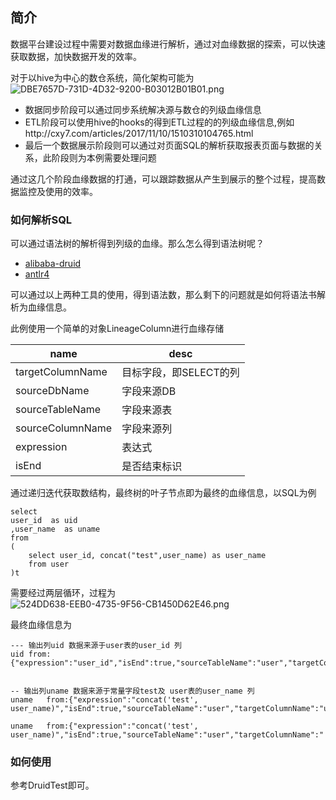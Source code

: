## 简介
数据平台建设过程中需要对数据血缘进行解析，通过对血缘数据的探索，可以快速获取数据，加快数据开发的效率。


对于以hive为中心的数仓系统，简化架构可能为
![DBE7657D-731D-4D32-9200-B03012B01B01.png](http://ww1.sinaimg.cn/large/71f45afdgy1gha7grg147j218y0dudh9.jpg)

- 数据同步阶段可以通过同步系统解决源与数仓的列级血缘信息
- ETL阶段可以使用hive的hooks的得到ETL过程的的列级血缘信息,例如http://cxy7.com/articles/2017/11/10/1510310104765.html
- 最后一个数据展示阶段则可以通过对页面SQL的解析获取报表页面与数据的关系，此阶段则为本例需要处理问题

通过这几个阶段血缘数据的打通，可以跟踪数据从产生到展示的整个过程，提高数据监控及使用的效率。


### 如何解析SQL

可以通过语法树的解析得到列级的血缘。那么怎么得到语法树呢？

- [alibaba-druid](https://github.com/alibaba/druid/wiki/Druid_SQL_AST)
- [antlr4](https://github.com/antlr/antlr4)


可以通过以上两种工具的使用，得到语法数，那么剩下的问题就是如何将语法书解析为血缘信息。

此例使用一个简单的对象LineageColumn进行血缘存储

name    | desc
---|---
targetColumnName | 目标字段，即SELECT的列
sourceDbName | 字段来源DB  
sourceTableName | 字段来源表
sourceColumnName | 字段来源列
expression | 表达式
isEnd | 是否结束标识


通过递归迭代获取数结构，最终树的叶子节点即为最终的血缘信息，以SQL为例
```
select
user_id  as uid
,user_name  as uname
from
(
    select user_id, concat("test",user_name) as user_name
    from user
)t
```
需要经过两层循环，过程为
![524DD638-EEB0-4735-9F56-CB1450D62E46.png](http://ww1.sinaimg.cn/large/71f45afdgy1gha8plj0jjj212e10mn0n.jpg)

最终血缘信息为
```
--- 输出列uid 数据来源于user表的user_id 列
uid	from:{"expression":"user_id","isEnd":true,"sourceTableName":"user","targetColumnName":"user_id"}


-- 输出列uname 数据来源于常量字段test及 user表的user_name 列
uname	from:{"expression":"concat('test', user_name)","isEnd":true,"sourceTableName":"user","targetColumnName":"user_name"}

uname	from:{"expression":"concat('test', user_name)","isEnd":true,"sourceTableName":"user","targetColumnName":"'test'"}

```


### 如何使用
参考DruidTest即可。